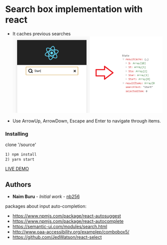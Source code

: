 # Search box implementation with react 

* It caches previous searches
![alt Cache](https://raw.githubusercontent.com/nb256/nb256.github.io/master/cache.png)

* Use ArrowUp, ArrowDown, Escape and Enter to navigate through items.

### Installing
clone '/source'

```
1) npm install
2) yarn start
```

[LIVE DEMO](https://nb256.github.io/)


## Authors

* **Naim Buru** - *Initial work* - [nb256](https://github.com/nb256)


packages about input auto-completion:
* https://www.npmjs.com/package/react-autosuggest
* https://www.npmjs.com/package/react-autocomplete
* https://semantic-ui.com/modules/search.html
* http://www.oaa-accessibility.org/examplep/combobox5/
* https://github.com/JedWatson/react-select
